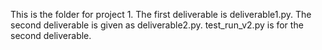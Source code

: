 This is the folder for project 1. The first deliverable is deliverable1.py. The second deliverable is given as deliverable2.py. test_run_v2.py is for the second deliverable.